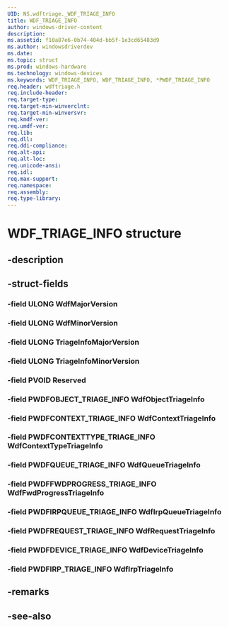 ```yaml
---
UID: NS.wdftriage._WDF_TRIAGE_INFO
title: WDF_TRIAGE_INFO
author: windows-driver-content
description: 
ms.assetid: f10a87e6-0b74-404d-bb5f-1e3cd65483d9
ms.author: windowsdriverdev
ms.date: 
ms.topic: struct
ms.prod: windows-hardware
ms.technology: windows-devices
ms.keywords: WDF_TRIAGE_INFO, WDF_TRIAGE_INFO, *PWDF_TRIAGE_INFO
req.header: wdftriage.h
req.include-header:
req.target-type:
req.target-min-winverclnt:
req.target-min-winversvr:
req.kmdf-ver:
req.umdf-ver:
req.lib:
req.dll:
req.ddi-compliance:
req.alt-api:
req.alt-loc:
req.unicode-ansi:
req.idl:
req.max-support:
req.namespace:
req.assembly:
req.type-library:
---
```


# WDF_TRIAGE_INFO structure

## -description



## -struct-fields

### -field ULONG WdfMajorVersion			
 	
### -field ULONG WdfMinorVersion			
 	
### -field ULONG TriageInfoMajorVersion			
 	
### -field ULONG TriageInfoMinorVersion			
 	
### -field PVOID Reserved			
 	
### -field PWDFOBJECT_TRIAGE_INFO WdfObjectTriageInfo			
 	
### -field PWDFCONTEXT_TRIAGE_INFO WdfContextTriageInfo			
 	
### -field PWDFCONTEXTTYPE_TRIAGE_INFO WdfContextTypeTriageInfo			
 	
### -field PWDFQUEUE_TRIAGE_INFO WdfQueueTriageInfo			
 	
### -field PWDFFWDPROGRESS_TRIAGE_INFO WdfFwdProgressTriageInfo			
 	
### -field PWDFIRPQUEUE_TRIAGE_INFO WdfIrpQueueTriageInfo			
 	
### -field PWDFREQUEST_TRIAGE_INFO WdfRequestTriageInfo			
 	
### -field PWDFDEVICE_TRIAGE_INFO WdfDeviceTriageInfo			
 	
### -field PWDFIRP_TRIAGE_INFO WdfIrpTriageInfo			
 	
## -remarks

## -see-also